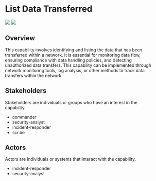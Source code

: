 # List Data Transferred

![](https://img.shields.io/badge/Phase-Identification_%28P0002%29-blue)&nbsp;![](https://img.shields.io/badge/Category-Network-blue)
## Overview

This capability involves identifying and listing the data that has been transferred within a network. It is essential for monitoring data flow, ensuring compliance with data handling policies, and detecting unauthorized data transfers. This capability can be implemented through network monitoring tools, log analysis, or other methods to track data transfers within the network.

## Stakeholders
Stakeholders are individuals or groups who have an interest in the capability.

- commander
- security-analyst
- incident-responder
- scribe

## Actors
Actors are individuals or systems that interact with the capability.

- incident-responder
- security-analyst